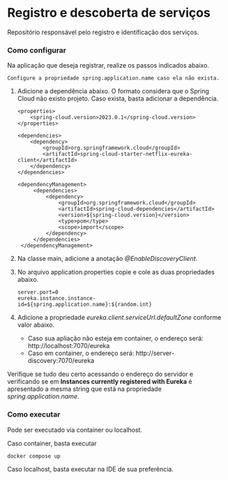 # Registro e descoberta de serviços

Repositório responsável pelo registro e identificação dos serviços.

### Como configurar
Na aplicação que deseja registrar, realize os passos indicados abaixo.

    Configure a propriedade spring.application.name caso ela não exista.

1. Adicione a dependência abaixo. O formato considera que o Spring Cloud não existo projeto. Caso exista, basta adicionar a dependência.

       <properties>
		   <spring-cloud.version>2023.0.1</spring-cloud.version>
	   </properties>

       <dependencies>
           <dependency>
               <groupId>org.springframework.cloud</groupId>
               <artifactId>spring-cloud-starter-netflix-eureka-client</artifactId>
           </dependency>
       </dependencies>

       <dependencyManagement>
    		<dependencies>
    			<dependency>
    				<groupId>org.springframework.cloud</groupId>
    				<artifactId>spring-cloud-dependencies</artifactId>
    				<version>${spring-cloud.version}</version>
    				<type>pom</type>
    				<scope>import</scope>
    			</dependency>
    		</dependencies>
	    </dependencyManagement>
   
3. Na classe main, adicione a anotação _@EnableDiscoveryClient_.
4. No arquivo application.properties copie e cole as duas propriedades abaixo. 

       server.port=0
       eureka.instance.instance-id=${spring.application.name}:${random.int}
5. Adicione a propriedade *eureka.client.serviceUrl.defaultZone* conforme valor abaixo.
   * Caso sua apliação não esteja em container, o endereço será: http://localhost:7070/eureka
   * Caso em container, o endereço será: http://server-discovery:7070/eureka

Verifique se tudo deu certo acessando o endereço do servidor e verificando se em **Instances currently registered with Eureka** 
é apresentado a mesma string que está na propriedade _spring.application.name_.

### Como executar

Pode ser executado via container ou localhost.

Caso container, basta executar 

    docker compose up

Caso localhost, basta executar na IDE de sua preferência.

